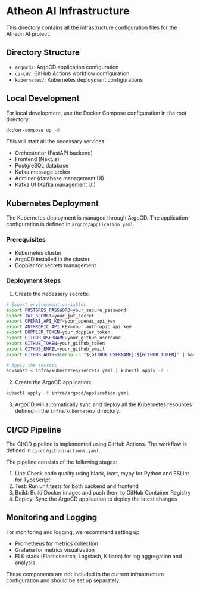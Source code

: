 # Atheon AI Infrastructure

This directory contains all the infrastructure configuration files for the Atheon AI project.

## Directory Structure

- `argocd/`: ArgoCD application configuration
- `ci-cd/`: GitHub Actions workflow configuration
- `kubernetes/`: Kubernetes deployment configurations

## Local Development

For local development, use the Docker Compose configuration in the root directory:

```bash
docker-compose up -d
```

This will start all the necessary services:
- Orchestrator (FastAPI backend)
- Frontend (Next.js)
- PostgreSQL database
- Kafka message broker
- Adminer (database management UI)
- Kafka UI (Kafka management UI)

## Kubernetes Deployment

The Kubernetes deployment is managed through ArgoCD. The application configuration is defined in `argocd/application.yaml`.

### Prerequisites

- Kubernetes cluster
- ArgoCD installed in the cluster
- Doppler for secrets management

### Deployment Steps

1. Create the necessary secrets:

```bash
# Export environment variables
export POSTGRES_PASSWORD=your_secure_password
export JWT_SECRET=your_jwt_secret
export OPENAI_API_KEY=your_openai_api_key
export ANTHROPIC_API_KEY=your_anthropic_api_key
export DOPPLER_TOKEN=your_doppler_token
export GITHUB_USERNAME=your_github_username
export GITHUB_TOKEN=your_github_token
export GITHUB_EMAIL=your_github_email
export GITHUB_AUTH=$(echo -n "${GITHUB_USERNAME}:${GITHUB_TOKEN}" | base64)

# Apply the secrets
envsubst < infra/kubernetes/secrets.yaml | kubectl apply -f -
```

2. Create the ArgoCD application:

```bash
kubectl apply -f infra/argocd/application.yaml
```

3. ArgoCD will automatically sync and deploy all the Kubernetes resources defined in the `infra/kubernetes/` directory.

## CI/CD Pipeline

The CI/CD pipeline is implemented using GitHub Actions. The workflow is defined in `ci-cd/github-actions.yaml`.

The pipeline consists of the following stages:
1. Lint: Check code quality using black, isort, mypy for Python and ESLint for TypeScript
2. Test: Run unit tests for both backend and frontend
3. Build: Build Docker images and push them to GitHub Container Registry
4. Deploy: Sync the ArgoCD application to deploy the latest changes

## Monitoring and Logging

For monitoring and logging, we recommend setting up:
- Prometheus for metrics collection
- Grafana for metrics visualization
- ELK stack (Elasticsearch, Logstash, Kibana) for log aggregation and analysis

These components are not included in the current infrastructure configuration and should be set up separately. 